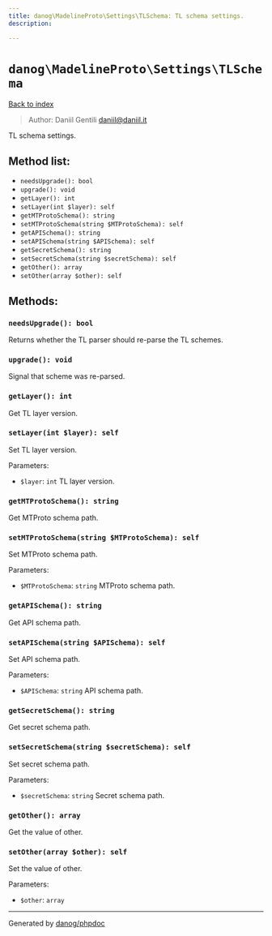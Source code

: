 ```yaml
---
title: danog\MadelineProto\Settings\TLSchema: TL schema settings.
description: 

---
```

# `danog\MadelineProto\Settings\TLSchema`
[Back to index](../../../index.md)

> Author: Daniil Gentili <daniil@daniil.it>  
  

TL schema settings.  




## Method list:
* `needsUpgrade(): bool`
* `upgrade(): void`
* `getLayer(): int`
* `setLayer(int $layer): self`
* `getMTProtoSchema(): string`
* `setMTProtoSchema(string $MTProtoSchema): self`
* `getAPISchema(): string`
* `setAPISchema(string $APISchema): self`
* `getSecretSchema(): string`
* `setSecretSchema(string $secretSchema): self`
* `getOther(): array`
* `setOther(array $other): self`

## Methods:
### `needsUpgrade(): bool`

Returns whether the TL parser should re-parse the TL schemes.



### `upgrade(): void`

Signal that scheme was re-parsed.



### `getLayer(): int`

Get TL layer version.



### `setLayer(int $layer): self`

Set TL layer version.


Parameters:
* `$layer`: `int` TL layer version.  



### `getMTProtoSchema(): string`

Get MTProto schema path.



### `setMTProtoSchema(string $MTProtoSchema): self`

Set MTProto schema path.


Parameters:
* `$MTProtoSchema`: `string` MTProto schema path.  



### `getAPISchema(): string`

Get API schema path.



### `setAPISchema(string $APISchema): self`

Set API schema path.


Parameters:
* `$APISchema`: `string` API schema path.  



### `getSecretSchema(): string`

Get secret schema path.



### `setSecretSchema(string $secretSchema): self`

Set secret schema path.


Parameters:
* `$secretSchema`: `string` Secret schema path.  



### `getOther(): array`

Get the value of other.



### `setOther(array $other): self`

Set the value of other.


Parameters:
* `$other`: `array`   



---
Generated by [danog/phpdoc](https://phpdoc.daniil.it)
